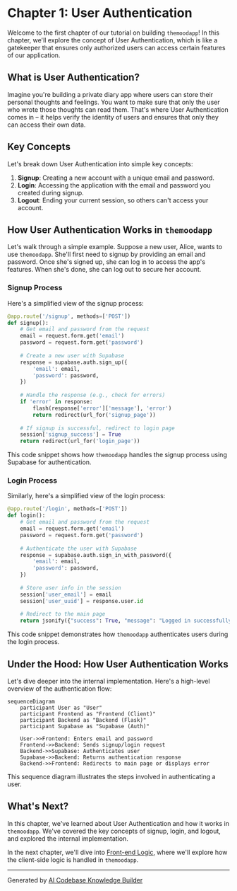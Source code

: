 # Chapter 1: User Authentication
Welcome to the first chapter of our tutorial on building `themoodapp`! In this chapter, we'll explore the concept of User Authentication, which is like a gatekeeper that ensures only authorized users can access certain features of our application.

## What is User Authentication?
Imagine you're building a private diary app where users can store their personal thoughts and feelings. You want to make sure that only the user who wrote those thoughts can read them. That's where User Authentication comes in – it helps verify the identity of users and ensures that only they can access their own data.

## Key Concepts
Let's break down User Authentication into simple key concepts:

1. **Signup**: Creating a new account with a unique email and password.
2. **Login**: Accessing the application with the email and password you created during signup.
3. **Logout**: Ending your current session, so others can't access your account.

## How User Authentication Works in `themoodapp`
Let's walk through a simple example. Suppose a new user, Alice, wants to use `themoodapp`. She'll first need to signup by providing an email and password. Once she's signed up, she can log in to access the app's features. When she's done, she can log out to secure her account.

### Signup Process
Here's a simplified view of the signup process:
```python
@app.route('/signup', methods=['POST'])
def signup():
    # Get email and password from the request
    email = request.form.get('email')
    password = request.form.get('password')
    
    # Create a new user with Supabase
    response = supabase.auth.sign_up({
        'email': email,
        'password': password,
    })
    
    # Handle the response (e.g., check for errors)
    if 'error' in response:
        flash(response['error']['message'], 'error')
        return redirect(url_for('signup_page'))
    
    # If signup is successful, redirect to login page
    session['signup_success'] = True
    return redirect(url_for('login_page'))
```
This code snippet shows how `themoodapp` handles the signup process using Supabase for authentication.

### Login Process
Similarly, here's a simplified view of the login process:
```python
@app.route('/login', methods=['POST'])
def login():
    # Get email and password from the request
    email = request.form.get('email')
    password = request.form.get('password')
    
    # Authenticate the user with Supabase
    response = supabase.auth.sign_in_with_password({
        'email': email,
        'password': password,
    })
    
    # Store user info in the session
    session['user_email'] = email
    session['user_uuid'] = response.user.id
    
    # Redirect to the main page
    return jsonify({"success": True, "message": "Logged in successfully"}), 200
```
This code snippet demonstrates how `themoodapp` authenticates users during the login process.

## Under the Hood: How User Authentication Works
Let's dive deeper into the internal implementation. Here's a high-level overview of the authentication flow:
```mermaid
sequenceDiagram
    participant User as "User"
    participant Frontend as "Frontend (Client)"
    participant Backend as "Backend (Flask)"
    participant Supabase as "Supabase (Auth)"

    User->>Frontend: Enters email and password
    Frontend->>Backend: Sends signup/login request
    Backend->>Supabase: Authenticates user
    Supabase->>Backend: Returns authentication response
    Backend->>Frontend: Redirects to main page or displays error
```
This sequence diagram illustrates the steps involved in authenticating a user.

## What's Next?
In this chapter, we've learned about User Authentication and how it works in `themoodapp`. We've covered the key concepts of signup, login, and logout, and explored the internal implementation.

In the next chapter, we'll dive into [Front-end Logic](02_front_end_logic.md), where we'll explore how the client-side logic is handled in `themoodapp`.

---

Generated by [AI Codebase Knowledge Builder](https://github.com/The-Pocket/Tutorial-Codebase-Knowledge)